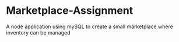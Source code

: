 # Marketplace-Assignment
A node application using mySQL to create a small marketplace where inventory can be managed
